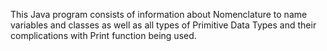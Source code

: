 This Java program consists of information about Nomenclature to name variables and classes as well as all types of Primitive Data Types and their complications with Print function being used.
